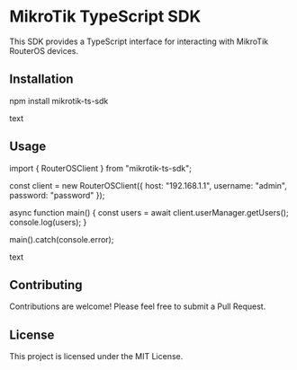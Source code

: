# MikroTik TypeScript SDK

This SDK provides a TypeScript interface for interacting with MikroTik RouterOS devices.

## Installation

npm install mikrotik-ts-sdk

text

## Usage

import { RouterOSClient } from "mikrotik-ts-sdk";

const client = new RouterOSClient({
host: "192.168.1.1",
username: "admin",
password: "password"
});

async function main() {
const users = await client.userManager.getUsers();
console.log(users);
}

main().catch(console.error);

text

## Contributing

Contributions are welcome! Please feel free to submit a Pull Request.

## License

This project is licensed under the MIT License.

